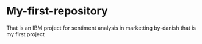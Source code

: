 # My-first-repository
That is an IBM project for sentiment analysis in marketting
by-danish that is my first project
